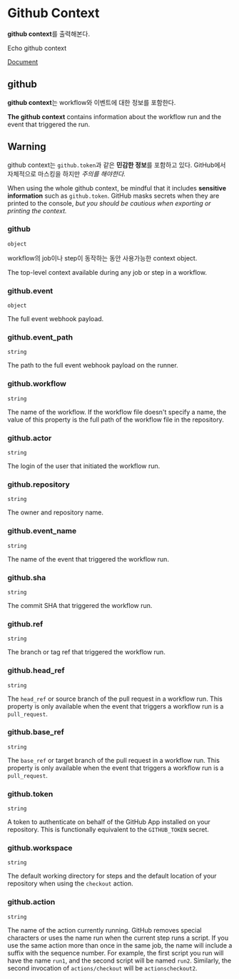 # Github Context

**github context**를 출력해본다.

Echo github context

[Document](https://help.github.com/en/actions/automating-your-workflow-with-github-actions/contexts-and-expression-syntax-for-github-actions#github-context)

## github 

**github context**는 workflow와 이벤트에 대한 정보를 포함한다.

**The github context** contains information about the workflow run and the event that triggered the run.

## Warning 

github context는 `github.token`과 같은 **민감한 정보**를 포함하고 있다.
GitHub에서 자체적으로 마스킹을 하지만 _주의를 해야한다._

When using the whole github context, be mindful that it includes **sensitive information** such as `github.token`. 
GitHub masks secrets when they are printed to the console, 
_but you should be cautious when exporting or printing the context._

### github

`object`

workflow의 job이나 step이 동작하는 동안 사용가능한 context object.

The top-level context available during any job or step in a workflow.

### github.event

`object`

The full event webhook payload.

### github.event_path

`string`

The path to the full event webhook payload on the runner.

### github.workflow

`string`

The name of the workflow. If the workflow file doesn't specify a name, the value of this property is the full path of the workflow file in the repository.

### github.actor

`string`

The login of the user that initiated the workflow run.

### github.repository

`string`

The owner and repository name. 

### github.event_name

`string`

The name of the event that triggered the workflow run.

### github.sha

`string`

The commit SHA that triggered the workflow run.

### github.ref

`string`

The branch or tag ref that triggered the workflow run.

### github.head_ref

`string`

The `head_ref` or source branch of the pull request in a workflow run. This property is only available when the event that triggers a workflow run is a `pull_request`.

### github.base_ref

`string`

The `base_ref` or target branch of the pull request in a workflow run. This property is only available when the event that triggers a workflow run is a `pull_request`.

### github.token

`string`

A token to authenticate on behalf of the GitHub App installed on your repository. This is functionally equivalent to the `GITHUB_TOKEN` secret.

### github.workspace

`string`

The default working directory for steps and the default location of your repository when using the `checkout` action.

### github.action

`string`

The name of the action currently running. GitHub removes special characters or uses the name run when the current step runs a script. If you use the same action more than once in the same job, the name will include a suffix with the sequence number. For example, the first script you run will have the name `run1`, and the second script will be named `run2`. Similarly, the second invocation of `actions/checkout` will be `actionscheckout2`.
